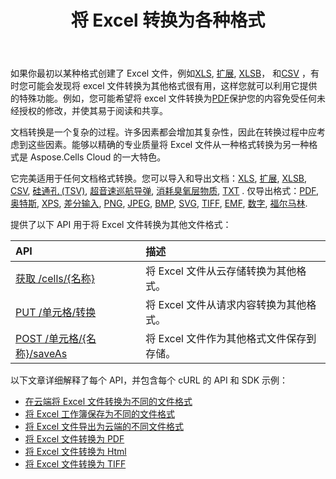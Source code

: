 ﻿---
title: 将 Excel 转换为各种格式
second_title: Aspose.Cells Cloud Documen
linktitle: 转换
type: docs
url: /zh/convert/
aliases: [/convert-excel/]
keywords: Convert excel files to kinds of format files
description: Aspose.Cells Cloud REST API 支持将 excel 文件转换为各种格式的文件。SDK 支持各种开发语言。它们包括 Android、C#、Go、Java、NodeJS、Perl、PHP、Python、Ruby 和 swift
weight: 30
kwords: Excel, Office 云, REST API, 电子表格, PDF, CSV, Json, Markdwon, 将 Excel 转换为各种格式
---
如果你最初以某种格式创建了 Excel 文件，例如[XLS](https://docs.fileformat.com/spreadsheet/xls/), [扩展](https://docs.fileformat.com/spreadsheet/xlsx/), [XLSB](https://docs.fileformat.com/spreadsheet/xlsb/)， 和[CSV](https://docs.fileformat.com/spreadsheet/csv/) ，有时您可能会发现将 excel 文件转换为其他格式很有用，这样您就可以利用它提供的特殊功能。例如，您可能希望将 excel 文件转换为[PDF](https://docs.fileformat.com/pdf/)保护您的内容免受任何未经授权的修改，并使其易于阅读和共享。

文档转换是一个复杂的过程。许多因素都会增加其复杂性，因此在转换过程中应考虑到这些因素。能够以精确的专业质量将 Excel 文件从一种格式转换为另一种格式是 Aspose.Cells Cloud 的一大特色。

它完美适用于任何文档格式转换。您可以导入和导出文档：[XLS](https://docs.fileformat.com/spreadsheet/xls/), [扩展](https://docs.fileformat.com/spreadsheet/xlsx/), [XLSB](https://docs.fileformat.com/spreadsheet/xlsb/), [CSV](https://docs.fileformat.com/spreadsheet/csv/), [硅通孔 (TSV)](https://docs.fileformat.com/spreadsheet/tsv/), [超音速巡航导弹](https://docs.fileformat.com/spreadsheet/xlsm/), [消耗臭氧层物质](https://docs.fileformat.com/spreadsheet/ods/), [TXT](https://docs.fileformat.com/word-processing/txt/) . 仅导出格式：[PDF](https://docs.fileformat.com/pdf/), [奥特斯](https://docs.fileformat.com/spreadsheet/ots/), [XPS](https://docs.fileformat.com/page-description-language/xps/), [差分输入](https://docs.fileformat.com/spreadsheet/dif/), [PNG](https://docs.fileformat.com/Image/png/), [JPEG](https://docs.fileformat.com/image/jpeg/), [BMP](https://docs.fileformat.com/image/bmp/), [SVG](https://docs.fileformat.com/page-description-language/svg/), [TIFF](https://docs.fileformat.com/image/tiff/), [EMF](https://docs.fileformat.com/image/emf/), [数字](https://docs.fileformat.com/spreadsheet/numbers/), [福尔马林](https://docs.fileformat.com/spreadsheet/fods/).

提供了以下 API 用于将 Excel 文件转换为其他文件格式：

|API|描述|
|:- |:- |
|[获取 /cells/{名称}](https://apireference.aspose.cloud/cells/#/Workbook/GetWorkBook)|将 Excel 文件从云存储转换为其他格式。|
|[PUT /单元格/转换](https://apireference.aspose.cloud/cells/#/Workbook/PutConvertWorkBook)|将 Excel 文件从请求内容转换为其他格式。|
|[POST /单元格/{名称}/saveAs](https://apireference.aspose.cloud/cells/#/SaveAs/PostDocumentSaveAs)|将 Excel 文件作为其他格式文件保存到存储。|

以下文章详细解释了每个 API，并包含每个 cURL 的 API 和 SDK 示例：

- [在云端将 Excel 文件转换为不同的文件格式](/cells/zh/convert/excel-to-different-formats/)
- [将 Excel 工作簿保存为不同的文件格式](/cells/zh/saveas-other-formats/)
- [将 Excel 文件导出为云端的不同文件格式](/cells/zh/export-different-formats/)
- [将 Excel 文件转换为 PDF](/cells/zh/convert/excel-to-pdf)
- [将 Excel 文件转换为 Html](/cells/zh/convert/excel-to-html)
- [将 Excel 文件转换为 TIFF](/cells/zh/convert/excel-to-tiff)
